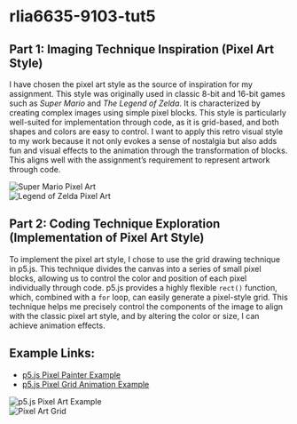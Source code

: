 # rlia6635-9103-tut5

## **Part 1: Imaging Technique Inspiration (Pixel Art Style)**

I have chosen the pixel art style as the source of inspiration for my assignment. This style was originally used in classic 8-bit and 16-bit games such as *Super Mario* and *The Legend of Zelda*. It is characterized by creating complex images using simple pixel blocks. This style is particularly well-suited for implementation through code, as it is grid-based, and both shapes and colors are easy to control. I want to apply this retro visual style to my work because it not only evokes a sense of nostalgia but also adds fun and visual effects to the animation through the transformation of blocks. This aligns well with the assignment’s requirement to represent artwork through code.

![Super Mario Pixel Art](https://happycoding.io/images/tutorials/p5js/pixel-art/screenshot.png)  
![Legend of Zelda Pixel Art](https://cdn.vox-cdn.com/thumbor/A63YUyIjd9u_nwEOtEsZVmYQSk8=/0x0:1125x1125/1400x1050/filters:focal(473x473:653x653):no_upscale()/cdn.vox-cdn.com/uploads/chorus_image/image/65978487/zelda_1.0.jpg)

## **Part 2: Coding Technique Exploration (Implementation of Pixel Art Style)**

To implement the pixel art style, I chose to use the grid drawing technique in p5.js. This technique divides the canvas into a series of small pixel blocks, allowing us to control the color and position of each pixel individually through code. p5.js provides a highly flexible `rect()` function, which, combined with a `for` loop, can easily generate a pixel-style grid. This technique helps me precisely control the components of the image to align with the classic pixel art style, and by altering the color or size, I can achieve animation effects.

## **Example Links:**
- [p5.js Pixel Painter Example](https://happycoding.io/tutorials/p5js/images/pixel-painter)
- [p5.js Pixel Grid Animation Example](https://editor.p5js.org/js6450/sketches/eS0Uzp_Pc)

![p5.js Pixel Art Example](https://editor.p5js.org/jackie.suarez/full/nfSv4L6Kq.png)  
![Pixel Art Grid](https://happycoding.io/images/tutorials/p5js/pixel-art-grid.png)


